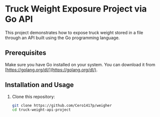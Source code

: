 # Truck Weight Exposure Project via Go API

This project demonstrates how to expose truck weight stored in a file through an API built using the Go programming language.

## Prerequisites

Make sure you have Go installed on your system. You can download it from [https://golang.org/dl/](https://golang.org/dl/).

## Installation and Usage

1. Clone this repository:

   ```bash
   git clone https://github.com/Cero1417p/weigher
   cd truck-weight-api-project
   ```